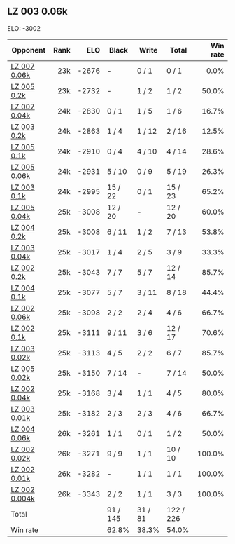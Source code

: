 ## LZ 003 0.06k ##

ELO: -3002

Opponent | Rank | ELO | Black | Write | Total | Win rate
---------|-----:|----:|-------|-------|-------|-------:
[LZ 007 0.06k](LZ%20007%200.06k.md) | 23k | -2676 | - | 0 / 1 | 0 / 1 | 0.0%
[LZ 005 0.2k](LZ%20005%200.2k.md) | 23k | -2732 | - | 1 / 2 | 1 / 2 | 50.0%
[LZ 007 0.04k](LZ%20007%200.04k.md) | 24k | -2830 | 0 / 1 | 1 / 5 | 1 / 6 | 16.7%
[LZ 003 0.2k](LZ%20003%200.2k.md) | 24k | -2863 | 1 / 4 | 1 / 12 | 2 / 16 | 12.5%
[LZ 005 0.1k](LZ%20005%200.1k.md) | 24k | -2910 | 0 / 4 | 4 / 10 | 4 / 14 | 28.6%
[LZ 005 0.06k](LZ%20005%200.06k.md) | 24k | -2931 | 5 / 10 | 0 / 9 | 5 / 19 | 26.3%
[LZ 003 0.1k](LZ%20003%200.1k.md) | 24k | -2995 | 15 / 22 | 0 / 1 | 15 / 23 | 65.2%
[LZ 005 0.04k](LZ%20005%200.04k.md) | 25k | -3008 | 12 / 20 | - | 12 / 20 | 60.0%
[LZ 004 0.2k](LZ%20004%200.2k.md) | 25k | -3008 | 6 / 11 | 1 / 2 | 7 / 13 | 53.8%
[LZ 003 0.04k](LZ%20003%200.04k.md) | 25k | -3017 | 1 / 4 | 2 / 5 | 3 / 9 | 33.3%
[LZ 002 0.2k](LZ%20002%200.2k.md) | 25k | -3043 | 7 / 7 | 5 / 7 | 12 / 14 | 85.7%
[LZ 004 0.1k](LZ%20004%200.1k.md) | 25k | -3077 | 5 / 7 | 3 / 11 | 8 / 18 | 44.4%
[LZ 002 0.06k](LZ%20002%200.06k.md) | 25k | -3098 | 2 / 2 | 2 / 4 | 4 / 6 | 66.7%
[LZ 002 0.1k](LZ%20002%200.1k.md) | 25k | -3111 | 9 / 11 | 3 / 6 | 12 / 17 | 70.6%
[LZ 003 0.02k](LZ%20003%200.02k.md) | 25k | -3113 | 4 / 5 | 2 / 2 | 6 / 7 | 85.7%
[LZ 005 0.02k](LZ%20005%200.02k.md) | 25k | -3150 | 7 / 14 | - | 7 / 14 | 50.0%
[LZ 002 0.04k](LZ%20002%200.04k.md) | 25k | -3168 | 3 / 4 | 1 / 1 | 4 / 5 | 80.0%
[LZ 003 0.01k](LZ%20003%200.01k.md) | 25k | -3182 | 2 / 3 | 2 / 3 | 4 / 6 | 66.7%
[LZ 004 0.06k](LZ%20004%200.06k.md) | 26k | -3261 | 1 / 1 | 0 / 1 | 1 / 2 | 50.0%
[LZ 002 0.02k](LZ%20002%200.02k.md) | 26k | -3271 | 9 / 9 | 1 / 1 | 10 / 10 | 100.0%
[LZ 002 0.01k](LZ%20002%200.01k.md) | 26k | -3282 | - | 1 / 1 | 1 / 1 | 100.0%
[LZ 002 0.004k](LZ%20002%200.004k.md) | 26k | -3343 | 2 / 2 | 1 / 1 | 3 / 3 | 100.0%
Total | | | 91 / 145 | 31 / 81 | 122 / 226 | 
Win rate| | | 62.8% | 38.3% | 54.0% | 
